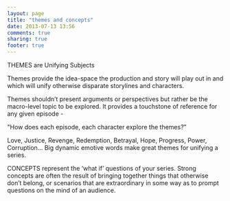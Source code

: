 ```yaml
---
layout: page
title: "themes and concepts"
date: 2013-07-13 13:56
comments: true
sharing: true
footer: true
---
```

THEMES are Unifying Subjects

Themes provide the idea-space the production and story will play out in and which will unify otherwise disparate storylines and characters.

Themes shouldn’t present arguments or perspectives but rather be the macro-level topic to be explored. It provides a touchstone of reference for any given episode - 

"How does each episode, each character explore the themes?”

Love, Justice, Revenge, Redemption, Betrayal, Hope, Progress, Power, Corruption… Big dynamic emotive words make great themes for unifying a series.

CONCEPTS represent the ‘what if’ questions of your series. Strong concepts are often the result of bringing together things that otherwise don’t belong, or scenarios that are extraordinary in some way as to prompt questions on the mind of an audience.